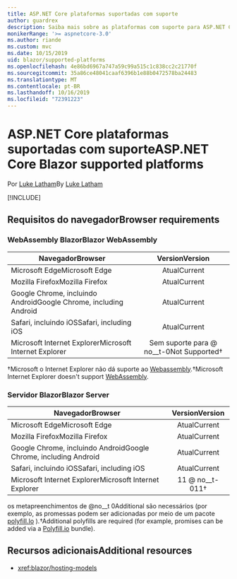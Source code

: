 ```yaml
---
title: ASP.NET Core plataformas suportadas com suporte
author: guardrex
description: Saiba mais sobre as plataformas com suporte para ASP.NET Core mais incrivelmente.
monikerRange: '>= aspnetcore-3.0'
ms.author: riande
ms.custom: mvc
ms.date: 10/15/2019
uid: blazor/supported-platforms
ms.openlocfilehash: 4e86bd6967a747a59c99a515c1c838cc2c21770f
ms.sourcegitcommit: 35a86ce48041caaf6396b1e88b0472578ba24483
ms.translationtype: MT
ms.contentlocale: pt-BR
ms.lasthandoff: 10/16/2019
ms.locfileid: "72391223"
---
```

# <a name="aspnet-core-blazor-supported-platforms"></a><span data-ttu-id="ae16d-103">ASP.NET Core plataformas suportadas com suporte</span><span class="sxs-lookup"><span data-stu-id="ae16d-103">ASP.NET Core Blazor supported platforms</span></span>

<span data-ttu-id="ae16d-104">Por [Luke Latham](https://github.com/guardrex)</span><span class="sxs-lookup"><span data-stu-id="ae16d-104">By [Luke Latham](https://github.com/guardrex)</span></span>

[!INCLUDE[](~/includes/blazorwasm-preview-notice.md)]

## <a name="browser-requirements"></a><span data-ttu-id="ae16d-105">Requisitos do navegador</span><span class="sxs-lookup"><span data-stu-id="ae16d-105">Browser requirements</span></span>

### <a name="blazor-webassembly"></a><span data-ttu-id="ae16d-106">WebAssembly Blazor</span><span class="sxs-lookup"><span data-stu-id="ae16d-106">Blazor WebAssembly</span></span>

| <span data-ttu-id="ae16d-107">Navegador</span><span class="sxs-lookup"><span data-stu-id="ae16d-107">Browser</span></span>                          | <span data-ttu-id="ae16d-108">Version</span><span class="sxs-lookup"><span data-stu-id="ae16d-108">Version</span></span>               |
| -------------------------------- | :-------------------: |
| <span data-ttu-id="ae16d-109">Microsoft Edge</span><span class="sxs-lookup"><span data-stu-id="ae16d-109">Microsoft Edge</span></span>                   | <span data-ttu-id="ae16d-110">Atual</span><span class="sxs-lookup"><span data-stu-id="ae16d-110">Current</span></span>               |
| <span data-ttu-id="ae16d-111">Mozilla Firefox</span><span class="sxs-lookup"><span data-stu-id="ae16d-111">Mozilla Firefox</span></span>                  | <span data-ttu-id="ae16d-112">Atual</span><span class="sxs-lookup"><span data-stu-id="ae16d-112">Current</span></span>               |
| <span data-ttu-id="ae16d-113">Google Chrome, incluindo Android</span><span class="sxs-lookup"><span data-stu-id="ae16d-113">Google Chrome, including Android</span></span> | <span data-ttu-id="ae16d-114">Atual</span><span class="sxs-lookup"><span data-stu-id="ae16d-114">Current</span></span>               |
| <span data-ttu-id="ae16d-115">Safari, incluindo iOS</span><span class="sxs-lookup"><span data-stu-id="ae16d-115">Safari, including iOS</span></span>            | <span data-ttu-id="ae16d-116">Atual</span><span class="sxs-lookup"><span data-stu-id="ae16d-116">Current</span></span>               |
| <span data-ttu-id="ae16d-117">Microsoft Internet Explorer</span><span class="sxs-lookup"><span data-stu-id="ae16d-117">Microsoft Internet Explorer</span></span>      | <span data-ttu-id="ae16d-118">Sem suporte para @ no__t-0</span><span class="sxs-lookup"><span data-stu-id="ae16d-118">Not Supported&dagger;</span></span> |

<span data-ttu-id="ae16d-119">&dagger;Microsoft o Internet Explorer não dá suporte ao [Webassembly](https://webassembly.org).</span><span class="sxs-lookup"><span data-stu-id="ae16d-119">&dagger;Microsoft Internet Explorer doesn't support [WebAssembly](https://webassembly.org).</span></span>

### <a name="blazor-server"></a><span data-ttu-id="ae16d-120">Servidor Blazor</span><span class="sxs-lookup"><span data-stu-id="ae16d-120">Blazor Server</span></span>

| <span data-ttu-id="ae16d-121">Navegador</span><span class="sxs-lookup"><span data-stu-id="ae16d-121">Browser</span></span>                          | <span data-ttu-id="ae16d-122">Version</span><span class="sxs-lookup"><span data-stu-id="ae16d-122">Version</span></span>    |
| -------------------------------- | :--------: |
| <span data-ttu-id="ae16d-123">Microsoft Edge</span><span class="sxs-lookup"><span data-stu-id="ae16d-123">Microsoft Edge</span></span>                   | <span data-ttu-id="ae16d-124">Atual</span><span class="sxs-lookup"><span data-stu-id="ae16d-124">Current</span></span>    |
| <span data-ttu-id="ae16d-125">Mozilla Firefox</span><span class="sxs-lookup"><span data-stu-id="ae16d-125">Mozilla Firefox</span></span>                  | <span data-ttu-id="ae16d-126">Atual</span><span class="sxs-lookup"><span data-stu-id="ae16d-126">Current</span></span>    |
| <span data-ttu-id="ae16d-127">Google Chrome, incluindo Android</span><span class="sxs-lookup"><span data-stu-id="ae16d-127">Google Chrome, including Android</span></span> | <span data-ttu-id="ae16d-128">Atual</span><span class="sxs-lookup"><span data-stu-id="ae16d-128">Current</span></span>    |
| <span data-ttu-id="ae16d-129">Safari, incluindo iOS</span><span class="sxs-lookup"><span data-stu-id="ae16d-129">Safari, including iOS</span></span>            | <span data-ttu-id="ae16d-130">Atual</span><span class="sxs-lookup"><span data-stu-id="ae16d-130">Current</span></span>    |
| <span data-ttu-id="ae16d-131">Microsoft Internet Explorer</span><span class="sxs-lookup"><span data-stu-id="ae16d-131">Microsoft Internet Explorer</span></span>      | <span data-ttu-id="ae16d-132">11 @ no__t-0</span><span class="sxs-lookup"><span data-stu-id="ae16d-132">11&dagger;</span></span> |

<span data-ttu-id="ae16d-133">os metapreenchimentos de @no__t 0Additional são necessários (por exemplo, as promessas podem ser adicionadas por meio de um pacote [polyfill.Io](https://polyfill.io/v3/) ).</span><span class="sxs-lookup"><span data-stu-id="ae16d-133">&dagger;Additional polyfills are required (for example, promises can be added via a [Polyfill.io](https://polyfill.io/v3/) bundle).</span></span>

## <a name="additional-resources"></a><span data-ttu-id="ae16d-134">Recursos adicionais</span><span class="sxs-lookup"><span data-stu-id="ae16d-134">Additional resources</span></span>

* <xref:blazor/hosting-models>
